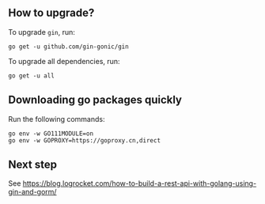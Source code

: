 How to upgrade?
---
To upgrade `gin`, run:
```
go get -u github.com/gin-gonic/gin
```

To upgrade all dependencies, run:
```
go get -u all
```


Downloading go packages quickly
---
Run the following commands:
```
go env -w GO111MODULE=on
go env -w GOPROXY=https://goproxy.cn,direct
```

Next step
---
See https://blog.logrocket.com/how-to-build-a-rest-api-with-golang-using-gin-and-gorm/